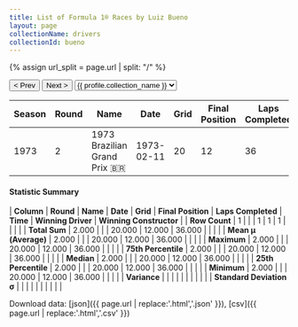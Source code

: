 ```yaml
---
title: List of Formula 1® Races by Luiz Bueno
layout: page
collectionName: drivers
collectionId: bueno
---
```


{% assign url_split = page.url | split: "/" %}
<div id="collection-navigation">
<button onclick="selector.options[selector.selectedIndex-1].value && (window.location = selector.options[selector.selectedIndex-1].value);">&lt; Prev</button>
<button onclick="selector.options[selector.selectedIndex+1].value && (window.location = selector.options[selector.selectedIndex+1].value);">Next &gt;</button>
<select id="selector" onchange="this.options[this.selectedIndex].value && (window.location = this.options[this.selectedIndex].value);">
  {% for collectionId in site.data[page.collectionName].refs %}
    {% if collectionId == page.collectionId %}
      {% assign selected = "selected" %}
    {% else %}
      {% assign selected = "" %}
    {% endif %}
    {% assign profile = site.data[page.collectionName][collectionId].profile %}
    <option value="/f1/{{ page.collectionName }}/{{ collectionId }}/{{ url_split[4] }}" {{ selected }}>{{ profile.collection_name }}</option>
  {% endfor %}
</select>
</div>

| Season | Round | Name | Date | Grid | Final Position | Laps Completed | Time | Winning Driver | Winning Constructor |
|--|--|--|--|--|--|--|--|--|--|
| 1973 | 2 | 1973 Brazilian Grand Prix 🇧🇷 | 1973-02-11 | 20 | 12 | 36 |   | Emerson Fittipaldi 🇧🇷 | Team Lotus 🇬🇧 |

#### Statistic Summary

| **Column** | **Round** | **Name** | **Date** | **Grid** | **Final Position** | **Laps Completed** | **Time** | **Winning Driver** | **Winning Constructor** |
| **Row Count** | 1 |  |  | 1 | 1 | 1 |  |  |  |
| **Total Sum** | 2.000 |  |  | 20.000 | 12.000 | 36.000 |  |  |  |
| **Mean μ (Average)** | 2.000 |  |  | 20.000 | 12.000 | 36.000 |  |  |  |
| **Maximum** | 2.000 |  |  | 20.000 | 12.000 | 36.000 |  |  |  |
| **75th Percentile** | 2.000 |  |  | 20.000 | 12.000 | 36.000 |  |  |  |
| **Median** | 2.000 |  |  | 20.000 | 12.000 | 36.000 |  |  |  |
| **25th Percentile** | 2.000 |  |  | 20.000 | 12.000 | 36.000 |  |  |  |
| **Minimum** | 2.000 |  |  | 20.000 | 12.000 | 36.000 |  |  |  |
| **Variance** |  |  |  |  |  |  |  |  |  |
| **Standard Deviation σ** |  |  |  |  |  |  |  |  |  |

Download data: [json]({{ page.url | replace:'.html','.json' }}), [csv]({{ page.url | replace:'.html','.csv' }})

